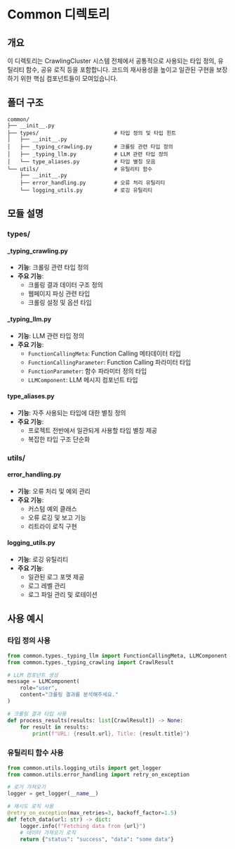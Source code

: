# Common 디렉토리

## 개요
이 디렉토리는 CrawlingCluster 시스템 전체에서 공통적으로 사용되는 타입 정의, 유틸리티 함수, 공유 로직 등을 포함합니다. 코드의 재사용성을 높이고 일관된 구현을 보장하기 위한 핵심 컴포넌트들이 모여있습니다.

## 폴더 구조
```
common/
├── __init__.py
├── types/                        # 타입 정의 및 타입 힌트
│   ├── __init__.py
│   ├── _typing_crawling.py       # 크롤링 관련 타입 정의
│   ├── _typing_llm.py            # LLM 관련 타입 정의
│   └── type_aliases.py           # 타입 별칭 모음
└── utils/                        # 유틸리티 함수
    ├── __init__.py
    ├── error_handling.py         # 오류 처리 유틸리티
    └── logging_utils.py          # 로깅 유틸리티
```

## 모듈 설명

### types/

#### _typing_crawling.py
- **기능**: 크롤링 관련 타입 정의
- **주요 기능**:
  - 크롤링 결과 데이터 구조 정의
  - 웹페이지 파싱 관련 타입
  - 크롤링 설정 및 옵션 타입

#### _typing_llm.py
- **기능**: LLM 관련 타입 정의
- **주요 기능**:
  - `FunctionCallingMeta`: Function Calling 메타데이터 타입
  - `FunctionCallingParameter`: Function Calling 파라미터 타입
  - `FunctionParameter`: 함수 파라미터 정의 타입
  - `LLMComponent`: LLM 메시지 컴포넌트 타입

#### type_aliases.py
- **기능**: 자주 사용되는 타입에 대한 별칭 정의
- **주요 기능**:
  - 프로젝트 전반에서 일관되게 사용할 타입 별칭 제공
  - 복잡한 타입 구조 단순화

### utils/

#### error_handling.py
- **기능**: 오류 처리 및 예외 관리
- **주요 기능**:
  - 커스텀 예외 클래스
  - 오류 로깅 및 보고 기능
  - 리트라이 로직 구현

#### logging_utils.py
- **기능**: 로깅 유틸리티
- **주요 기능**:
  - 일관된 로그 포맷 제공
  - 로그 레벨 관리
  - 로그 파일 관리 및 로테이션

## 사용 예시

### 타입 정의 사용
```python
from common.types._typing_llm import FunctionCallingMeta, LLMComponent
from common.types._typing_crawling import CrawlResult

# LLM 컴포넌트 생성
message = LLMComponent(
    role="user",
    content="크롤링 결과를 분석해주세요."
)

# 크롤링 결과 타입 사용
def process_results(results: list[CrawlResult]) -> None:
    for result in results:
        print(f"URL: {result.url}, Title: {result.title}")
```

### 유틸리티 함수 사용
```python
from common.utils.logging_utils import get_logger
from common.utils.error_handling import retry_on_exception

# 로거 가져오기
logger = get_logger(__name__)

# 재시도 로직 사용
@retry_on_exception(max_retries=3, backoff_factor=1.5)
def fetch_data(url: str) -> dict:
    logger.info(f"Fetching data from {url}")
    # 데이터 가져오기 로직
    return {"status": "success", "data": "some data"}
```
